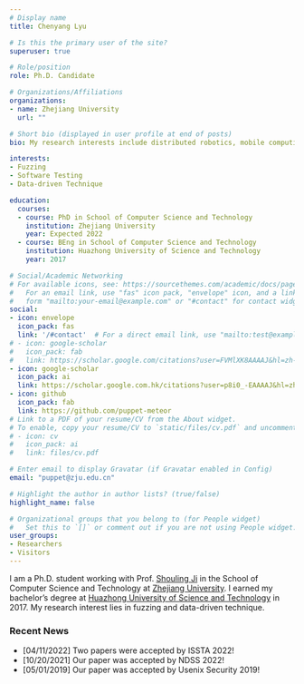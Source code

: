 ```yaml
---
# Display name
title: Chenyang Lyu

# Is this the primary user of the site?
superuser: true

# Role/position
role: Ph.D. Candidate

# Organizations/Affiliations
organizations:
- name: Zhejiang University
  url: ""

# Short bio (displayed in user profile at end of posts)
bio: My research interests include distributed robotics, mobile computing and programmable matter.

interests:
- Fuzzing
- Software Testing
- Data-driven Technique

education:
  courses:
  - course: PhD in School of Computer Science and Technology
    institution: Zhejiang University 
    year: Expected 2022
  - course: BEng in School of Computer Science and Technology
    institution: Huazhong University of Science and Technology
    year: 2017

# Social/Academic Networking
# For available icons, see: https://sourcethemes.com/academic/docs/page-builder/#icons
#   For an email link, use "fas" icon pack, "envelope" icon, and a link in the
#   form "mailto:your-email@example.com" or "#contact" for contact widget.
social:
- icon: envelope
  icon_pack: fas
  link: '/#contact'  # For a direct email link, use "mailto:test@example.org".
# - icon: google-scholar
#   icon_pack: fab
#   link: https://scholar.google.com/citations?user=FVMlXK8AAAAJ&hl=zh-CN
- icon: google-scholar
  icon_pack: ai
  link: https://scholar.google.com.hk/citations?user=p8i0_-EAAAAJ&hl=zh-CN
- icon: github
  icon_pack: fab
  link: https://github.com/puppet-meteor
# Link to a PDF of your resume/CV from the About widget.
# To enable, copy your resume/CV to `static/files/cv.pdf` and uncomment the lines below.
# - icon: cv
#   icon_pack: ai
#   link: files/cv.pdf

# Enter email to display Gravatar (if Gravatar enabled in Config)
email: "puppet@zju.edu.cn"

# Highlight the author in author lists? (true/false)
highlight_name: false

# Organizational groups that you belong to (for People widget)
#   Set this to `[]` or comment out if you are not using People widget.
user_groups:
- Researchers
- Visitors
---
```


I am a Ph.D. student working with  Prof. [Shouling Ji](http://nesa.zju.edu.cn/webpage/crew/jsl.html) in the School of Computer Science and Technology at  [Zhejiang University](https://www.zju.edu.cn/english/). I earned my bachelor’s degree at [Huazhong University of Science and Technology](http://english.hust.edu.cn/) in 2017. My research interest lies in fuzzing and data-driven technique. 


### Recent News

* [04/11/2022] Two papers were accepted by ISSTA 2022!
* [10/20/2021] Our paper was accepted by NDSS 2022!
* [05/01/2019] Our paper was accepted by Usenix Security 2019!


